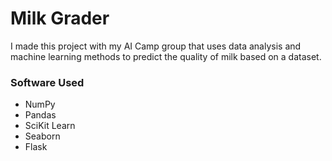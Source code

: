 # Milk Grader
I made this project with my AI Camp group that uses data analysis and machine learning methods to predict the quality of milk based on a dataset.
### Software Used
- NumPy
- Pandas
- SciKit Learn
- Seaborn
- Flask
